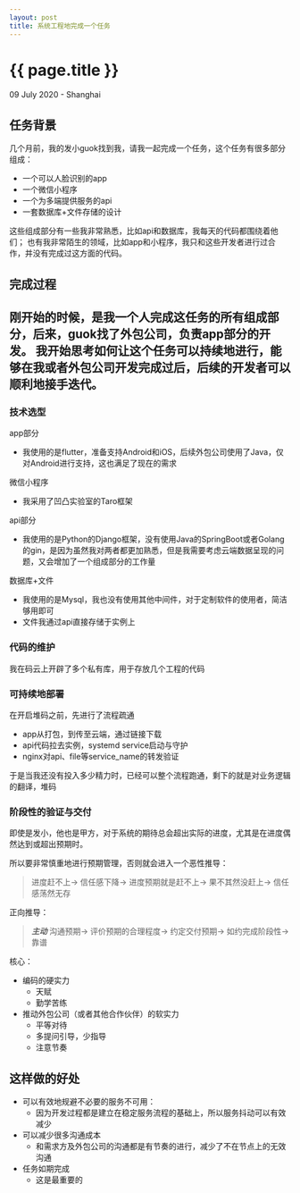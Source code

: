 ```yaml
---
layout: post
title: 系统工程地完成一个任务
---
```


{{ page.title }}
================

<p class="meta">09 July 2020 - Shanghai</p>

##  任务背景
几个月前，我的发小guok找到我，请我一起完成一个任务，这个任务有很多部分组成：
- 一个可以人脸识别的app
- 一个微信小程序
- 一个为多端提供服务的api
- 一套数据库+文件存储的设计

这些组成部分有一些我非常熟悉，比如api和数据库，我每天的代码都围绕着他们；
也有我非常陌生的领域，比如app和小程序，我只和这些开发者进行过合作，并没有完成过这方面的代码。

##  完成过程
刚开始的时候，是我一个人完成这任务的所有组成部分，后来，guok找了外包公司，负责app部分的开发。
我开始思考如何让这个任务可以持续地进行，能够在我或者外包公司开发完成过后，后续的开发者可以顺利地接手迭代。
---
### 技术选型
app部分
- 我使用的是flutter，准备支持Android和iOS，后续外包公司使用了Java，仅对Android进行支持，这也满足了现在的需求

微信小程序
- 我采用了凹凸实验室的Taro框架

api部分
- 我使用的是Python的Django框架，没有使用Java的SpringBoot或者Golang的gin，是因为虽然我对两者都更加熟悉，但是我需要考虑云端数据呈现的问题，又会增加了一个组成部分的工作量

数据库+文件
- 我使用的是Mysql，我也没有使用其他中间件，对于定制软件的使用者，简洁够用即可
- 文件我通过api直接存储于实例上

### 代码的维护
我在码云上开辟了多个私有库，用于存放几个工程的代码

### 可持续地部署
在开启堆码之前，先进行了流程疏通
- app从打包，到传至云端，通过链接下载
- api代码拉去实例，systemd service启动与守护
- nginx对api、file等service_name的转发验证

于是当我还没有投入多少精力时，已经可以整个流程跑通，剩下的就是对业务逻辑的翻译，堆码

### 阶段性的验证与交付
即使是发小，他也是甲方，对于系统的期待总会超出实际的进度，尤其是在进度偶然达到或超出预期时。

所以要非常慎重地进行预期管理，否则就会进入一个恶性推导：
>
>进度赶不上-> 信任感下降-> 进度预期就是赶不上-> 果不其然没赶上-> 信任感荡然无存
>
正向推导：
>
> ***主动*** 沟通预期-> 评价预期的合理程度-> 约定交付预期-> 如约完成阶段性-> 靠谱
>
核心：
- 编码的硬实力
    - 天赋
    - 勤学苦练
- 推动外包公司（或者其他合作伙伴）的软实力
    - 平等对待
    - 多提问引导，少指导
    - 注意节奏

##  这样做的好处
- 可以有效地规避不必要的服务不可用：
    - 因为开发过程都是建立在稳定服务流程的基础上，所以服务抖动可以有效减少
- 可以减少很多沟通成本
    - 和需求方及外包公司的沟通都是有节奏的进行，减少了不在节点上的无效沟通
- 任务如期完成
    - 这是最重要的
